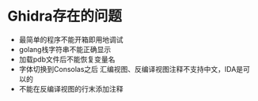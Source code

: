 # Ghidra存在的问题

- 最简单的程序不能开箱即用地调试
- golang栈字符串不能正确显示
- 加载pdb文件后不能恢复变量名
- 字体切换到Consolas之后 汇编视图、反编译视图注释不支持中文，IDA是可以的
- 不能在反编译视图的行末添加注释
